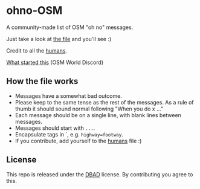 # ohno-OSM

A community-made list of OSM "oh no" messages.

Just take a look at [the file](./ohno.md) and you'll see :)

Credit to all the [humans](./humans.md).

[What started this](https://discord.com/channels/413070382636072960/428209373953916930/806898462053761066 "We thought it would be funny to make a bot that responded to someone saying \"Google Maps\" with one of these.") (OSM World Discord)

## How the file works

* Messages have a somewhat bad outcome.
* Please keep to the same tense as the rest of the messages. As a rule of thumb it should sound normal following "When you do x ..."
* Each message should be on a single line, with blank lines between messages.
* Messages should start with `...`.
* Encapsulate tags in \`, e.g. `highway=footway`.
* If you contribute, add yourself to the [humans](./humans.md) file :)

## License

This repo is released under the [DBAD](https://dbad-license.org/ "Don't Be A Dick") license.
By contributing you agree to this.
